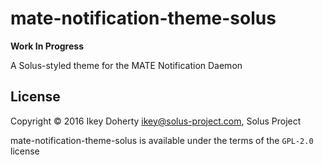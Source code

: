 mate-notification-theme-solus
=============================

**Work In Progress**

A Solus-styled theme for the MATE Notification Daemon

License
-------

Copyright © 2016 Ikey Doherty <ikey@solus-project.com>, Solus Project

mate-notification-theme-solus is available under the terms of the `GPL-2.0` license
